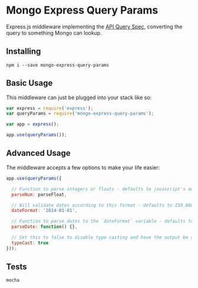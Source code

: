 # Mongo Express Query Params

Express.js middleware implementing the [API Query Spec](http://mgmco.github.io/api-query-spec/), converting the query to something Mongo can lookup.

## Installing

```
npm i --save mongo-express-query-params
```

## Basic Usage

This middleware can just be plugged into your stack like so:

```js
var express = require('express');
var queryParams = require('mongo-express-query-params');

var app = express();

app.use(queryParams());
```

## Advanced Usage

The middleware accepts a few options to make your life easier:

```js
app.use(queryParams({

  // Function to parse integers or floats - defaults to javascript's own parseFloat
  parseNum: parseFloat,

  // Will validate dates according to this format - defaults to ISO_8601
  dateFormat: '2014-01-01',

  // Function to parse dates to the `dateFormat` variable - defaults to Moment.js
  parseDate: function() {},

  // Set this to false to disable type casting and have the output be all strings
  typeCast: true
}));
```

## Tests

```
mocha
```
